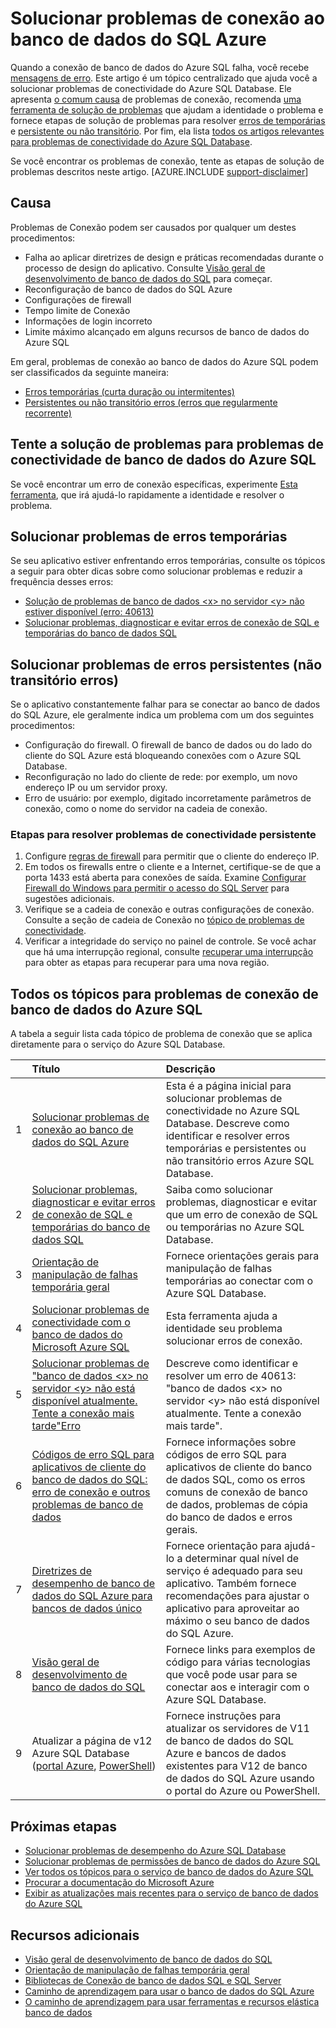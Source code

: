 <properties
    pageTitle="Solucionar problemas de conexão comuns do banco de dados do Azure SQL"
    description="Etapas para identificar e resolver erros comuns de conexão de banco de dados do SQL Azure."
    services="sql-database"
    documentationCenter=""
    authors="dalechen"
    manager="felixwu"
    editor=""/>

<tags
    ms.service="sql-database"
    ms.workload="data-management"
    ms.tgt_pltfrm="na"
    ms.devlang="na"
    ms.topic="article"
    ms.date="08/31/2016"
    ms.author="daleche"/>

# <a name="troubleshoot-connection-issues-to-azure-sql-database"></a>Solucionar problemas de conexão ao banco de dados do SQL Azure

Quando a conexão de banco de dados do Azure SQL falha, você recebe [mensagens de erro](sql-database-develop-error-messages.md). Este artigo é um tópico centralizado que ajuda você a solucionar problemas de conectividade do Azure SQL Database. Ele apresenta [o comum causa](#cause) de problemas de conexão, recomenda [uma ferramenta de solução de problemas](#try-the-troubleshooter-for-azure-sql-database-connectivity-issues) que ajudam a identidade o problema e fornece etapas de solução de problemas para resolver [erros de temporárias](#troubleshoot-transient-errors) e [persistente ou não transitório](#troubleshoot-the-persistent-errors). Por fim, ela lista [todos os artigos relevantes para problemas de conectividade do Azure SQL Database](#all-topics-for-azure-sql-database-connection-problems).

Se você encontrar os problemas de conexão, tente as etapas de solução de problemas descritos neste artigo.
[AZURE.INCLUDE [support-disclaimer](../../includes/support-disclaimer.md)]

## <a name="cause"></a>Causa

Problemas de Conexão podem ser causados por qualquer um destes procedimentos:

- Falha ao aplicar diretrizes de design e práticas recomendadas durante o processo de design do aplicativo.  Consulte [Visão geral de desenvolvimento de banco de dados do SQL](sql-database-develop-overview.md) para começar.
- Reconfiguração de banco de dados do SQL Azure
- Configurações de firewall
- Tempo limite de Conexão
- Informações de login incorreto
- Limite máximo alcançado em alguns recursos de banco de dados do Azure SQL

Em geral, problemas de conexão ao banco de dados do Azure SQL podem ser classificados da seguinte maneira:

- [Erros temporárias (curta duração ou intermitentes)](#troubleshoot-transient-errors)
- [Persistentes ou não transitório erros (erros que regularmente recorrente)](#troubleshoot-the-persistent-errors)

## <a name="try-the-troubleshooter-for-azure-sql-database-connectivity-issues"></a>Tente a solução de problemas para problemas de conectividade de banco de dados do Azure SQL

Se você encontrar um erro de conexão específicas, experimente [Esta ferramenta](https://support.microsoft.com/help/10085/troubleshooting-connectivity-issues-with-microsoft-azure-sql-database), que irá ajudá-lo rapidamente a identidade e resolver o problema.

## <a name="troubleshoot-transient-errors"></a>Solucionar problemas de erros temporárias
Se seu aplicativo estiver enfrentando erros temporárias, consulte os tópicos a seguir para obter dicas sobre como solucionar problemas e reduzir a frequência desses erros:

- [Solução de problemas de banco de dados &lt;x&gt; no servidor &lt;y&gt; não estiver disponível (erro: 40613)](sql-database-troubleshoot-connection.md)
- [Solucionar problemas, diagnosticar e evitar erros de conexão de SQL e temporárias do banco de dados SQL](sql-database-connectivity-issues.md)

<a id="troubleshoot-the-persistent-errors" name="troubleshoot-the-persistent-errors"></a>

## <a name="troubleshoot-persistent-errors-non-transient-errors"></a>Solucionar problemas de erros persistentes (não transitório erros)

Se o aplicativo constantemente falhar para se conectar ao banco de dados do SQL Azure, ele geralmente indica um problema com um dos seguintes procedimentos:

- Configuração do firewall. O firewall de banco de dados ou do lado do cliente do SQL Azure está bloqueando conexões com o Azure SQL Database.
- Reconfiguração no lado do cliente de rede: por exemplo, um novo endereço IP ou um servidor proxy.
- Erro de usuário: por exemplo, digitado incorretamente parâmetros de conexão, como o nome do servidor na cadeia de conexão.

### <a name="steps-to-resolve-persistent-connectivity-issues"></a>Etapas para resolver problemas de conectividade persistente

1.  Configure [regras de firewall](sql-database-configure-firewall-settings.md) para permitir que o cliente do endereço IP.
2.  Em todos os firewalls entre o cliente e a Internet, certifique-se de que a porta 1433 está aberta para conexões de saída. Examine [Configurar Firewall do Windows para permitir o acesso do SQL Server](https://msdn.microsoft.com/library/cc646023.aspx) para sugestões adicionais.
3.  Verifique se a cadeia de conexão e outras configurações de conexão. Consulte a seção de cadeia de Conexão no [tópico de problemas de conectividade](sql-database-connectivity-issues.md#connections-to-azure-sql-database).
4.  Verificar a integridade do serviço no painel de controle. Se você achar que há uma interrupção regional, consulte [recuperar uma interrupção](sql-database-disaster-recovery.md) para obter as etapas para recuperar para uma nova região.

## <a name="all-topics-for-azure-sql-database-connection-problems"></a>Todos os tópicos para problemas de conexão de banco de dados do Azure SQL

A tabela a seguir lista cada tópico de problema de conexão que se aplica diretamente para o serviço do Azure SQL Database.


| &nbsp; | Título | Descrição |
| --: | :-- | :-- |
| 1 | [Solucionar problemas de conexão ao banco de dados do SQL Azure](sql-database-troubleshoot-common-connection-issues.md) | Esta é a página inicial para solucionar problemas de conectividade no Azure SQL Database. Descreve como identificar e resolver erros temporárias e persistentes ou não transitório erros Azure SQL Database. |
| 2 | [Solucionar problemas, diagnosticar e evitar erros de conexão de SQL e temporárias do banco de dados SQL](sql-database-connectivity-issues.md) | Saiba como solucionar problemas, diagnosticar e evitar que um erro de conexão de SQL ou temporárias no Azure SQL Database. |
| 3 | [Orientação de manipulação de falhas temporária geral](best-practices-retry-general.md) | Fornece orientações gerais para manipulação de falhas temporárias ao conectar com o Azure SQL Database. |
| 4 | [Solucionar problemas de conectividade com o banco de dados do Microsoft Azure SQL](https://support.microsoft.com/help/10085/troubleshooting-connectivity-issues-with-microsoft-azure-sql-database) | Esta ferramenta ajuda a identidade seu problema solucionar erros de conexão. |
| 5 | [Solucionar problemas de "banco de dados &lt;x&gt; no servidor &lt;y&gt; não está disponível atualmente. Tente a conexão mais tarde"Erro](sql-database-troubleshoot-connection.md) | Descreve como identificar e resolver um erro de 40613: "banco de dados &lt;x&gt; no servidor &lt;y&gt; não está disponível atualmente. Tente a conexão mais tarde". |
| 6 | [Códigos de erro SQL para aplicativos de cliente do banco de dados do SQL: erro de conexão e outros problemas de banco de dados](sql-database-develop-error-messages.md) | Fornece informações sobre códigos de erro SQL para aplicativos de cliente do banco de dados SQL, como os erros comuns de conexão de banco de dados, problemas de cópia do banco de dados e erros gerais. |
| 7 | [Diretrizes de desempenho de banco de dados do SQL Azure para bancos de dados único](sql-database-performance-guidance.md) | Fornece orientação para ajudá-lo a determinar qual nível de serviço é adequado para seu aplicativo. Também fornece recomendações para ajustar o aplicativo para aproveitar ao máximo o seu banco de dados do SQL Azure. |
| 8 | [Visão geral de desenvolvimento de banco de dados do SQL](sql-database-develop-overview.md) | Fornece links para exemplos de código para várias tecnologias que você pode usar para se conectar aos e interagir com o Azure SQL Database. |
| 9 | Atualizar a página de v12 Azure SQL Database ([portal Azure](sql-database-upgrade-server-portal.md), [PowerShell](sql-database-upgrade-server-powershell.md)) | Fornece instruções para atualizar os servidores de V11 de banco de dados do SQL Azure e bancos de dados existentes para V12 de banco de dados do SQL Azure usando o portal do Azure ou PowerShell. |


## <a name="next-steps"></a>Próximas etapas

- [Solucionar problemas de desempenho do Azure SQL Database](sql-database-troubleshoot-performance.md)
- [Solucionar problemas de permissões de banco de dados do Azure SQL](sql-database-troubleshoot-permissions.md)
- [Ver todos os tópicos para o serviço de banco de dados do Azure SQL](sql-database-index-all-articles.md)
- [Procurar a documentação do Microsoft Azure](http://azure.microsoft.com/search/documentation/)
- [Exibir as atualizações mais recentes para o serviço de banco de dados do Azure SQL](http://azure.microsoft.com/updates/?service=sql-database)


## <a name="additional-resources"></a>Recursos adicionais

- [Visão geral de desenvolvimento de banco de dados do SQL](sql-database-develop-overview.md)
- [Orientação de manipulação de falhas temporária geral](../best-practices-retry-general.md)
- [Bibliotecas de Conexão de banco de dados SQL e SQL Server](sql-database-libraries.md)
- [Caminho de aprendizagem para usar o banco de dados do SQL Azure](https://azure.microsoft.com/documentation/learning-paths/sql-database-training-learn-sql-database)
- [O caminho de aprendizagem para usar ferramentas e recursos elástica banco de dados](https://azure.microsoft.com/documentation/learning-paths/sql-database-elastic-scale) 
